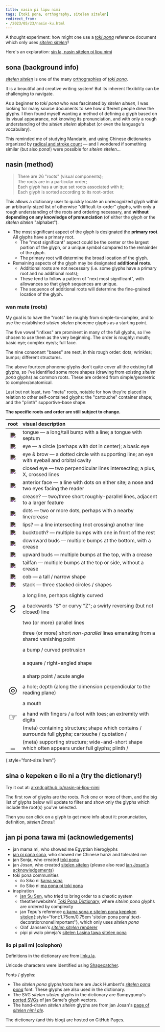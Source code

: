 ```yaml
---
title: nasin pi lipu nimi
tags: [toki pona, orthography, sitelen sitelen]
redirect_from:
- /2023/05/23/nasin-ku.html
---
```


A thought experiment: how might one use a _[toki pona]_ reference document which only uses _[sitelen sitelen]_?

Here's an explaration: [sin la, nasin sitelen pi lipu nimi](https://alxndr.github.io/nasin-pi-lipu-nimi/?src=alxndr.blog&campaign=blogpost-nasin)



## sona (background info)

_[sitelen sitelen]_ is one of the many [orthographies](https://sona.pona.la/wiki/Writing_systems) of _[toki pona]_.

It is a beautiful and creative writing system!
But its inherent flexibility can be challenging to navigate.

As a beginner to _toki pona_ who was fascinated by _sitelen sitelen_, I was looking for many source documents to see how different people drew the glyphs.
I then found myself wanting a method of defining a glyph based on its visual appearance, not knowing its pronunciation, and with only a rough understanding of the _sitelen sitelen_ alphabet (or even the language's vocabulary).

This reminded me of studying Mandarin, and using Chinese dictionaries organized by [radical and stroke count](https://en.wikipedia.org/wiki/Radical_(Chinese_characters)) — and I wondered if something similar (but also _pona_!) were possible for _sitelen sitelen_...


## nasin (method)

> There are 26 "roots" (visual components);  
> The roots are in a particular order;  
> Each glyph has a unique set roots associated with it;  
> Each glyph is sorted according to its root-order.

This allows a dictionary user to quickly locate an unrecognized glyph within an arbitrarily-sized list of otherwise "difficult-to-order" glyphs, with only a rough understanding of the roots and ordering necessary, and **without depending on any knowledge of pronunciation** (of either the glyph or the _sitelen sitelen_ "alphabet").

* The most significant aspect of the glyph is designated the **primary root**. All glyphs have a primary root.
  * The "most significant" aspect could be the center or the largest portion of the glyph, or a unique symbol compared to the remainder of the glyph.
  * The primary root will determine the broad location of the glyph.
* Remaining aspects of the glyph may be designated **additional roots**.
  * Additional roots are not necessary (i.e. some glyphs have a primary root and no additional roots); 
  * These tend to follow a pattern of "next most significant", with allowances so that glyph sequences are unique.
  * The sequence of additional roots will determine the fine-grained location of the glyph.


### wan mute (roots)

My goal is to have the "roots" be roughly from simple-to-complex, and to use the established _sitelen sitelen_ phoneme glyphs as a starting point.

The five vowel "infixes" are prominent in many of the full glyphs, so I've chosen to use them as the very beginning. The order is roughly: mouth; basic eye; complex eye/s; full face.

The nine consonant "bases" are next, in this rough order: dots; wrinkles; bumps; different structures.

The above fourteen phoneme glyphs don't quite cover all the existing full glyphs, so I've identified some more shapes (drawing from existing _sitelen pona_ glyphs) as common roots. These are ordered from simple/geometric to complex/anatomical.

Last but not least, two "meta" roots, notable for how they're placed in relation to other self-contained glyphs: the "cartouche" container shape; and the "plinth" supportive-base shape.

**The specific roots and order are still subject to change.**

| root | visual description
|:-:|:-
| <img src="https://jonathangabel.com/images/t47_tokipona/kalalili/t47_kalalili_xu.jpg" class="sitelen" /> | tongue — a long/tall bump with a line; a tongue with septum
| <img src="https://jonathangabel.com/images/t47_tokipona/kalalili/t47_kalalili_xo.jpg" class="sitelen" /> | eye — a circle (perhaps with dot in center); a basic eye
| <img src="https://jonathangabel.com/images/t47_tokipona/kalalili/t47_kalalili_xa.jpg" class="sitelen" /> | eye & brow — a dotted circle with supporting line; an eye with eyeball and orbital cavity
| <img src="https://jonathangabel.com/images/t47_tokipona/kalalili/t47_kalalili_xe.jpg" class="sitelen" /> | closed eye — two perpendicular lines intersecting; a plus, X, crossed lines
| <img src="https://jonathangabel.com/images/t47_tokipona/kalalili/t47_kalalili_xi.jpg" class="sitelen" /> | anterior face — a line with dots on either site; a nose and two eyes facing the reader
| <img src="https://jonathangabel.com/images/t47_tokipona/kalalili/t47_kalalili_xj.jpg" class="sitelen" /> | crease? — two/three short roughly-parallel lines, adjacent to a larger feature
| <img src="https://jonathangabel.com/images/t47_tokipona/kalalili/t47_kalalili_xp.jpg" class="sitelen" /> | dots — two or more dots, perhaps with a nearby line/crease
| <img src="https://jonathangabel.com/images/t47_tokipona/kalalili/t47_kalalili_xt.jpg" class="sitelen" /> | lips? — a line intersecting (not crossing) another line
| <img src="https://jonathangabel.com/images/t47_tokipona/kalalili/t47_kalalili_xk.jpg" class="sitelen" /> | bucktooth? — multiple bumps with one in front of the rest
| <img src="https://jonathangabel.com/images/t47_tokipona/kalalili/t47_kalalili_xm.jpg" class="sitelen" /> | downward buds — multiple bumps at the bottom, with a crease
| <img src="https://jonathangabel.com/images/t47_tokipona/kalalili/t47_kalalili_xw.jpg" class="sitelen" /> | upward buds — multiple bumps at the top, with a crease
| <img src="https://jonathangabel.com/images/t47_tokipona/kalalili/t47_kalalili_xn.jpg" class="sitelen" /> | tailfan — multiple bumps at the top or side, without a crease
| <img src="https://jonathangabel.com/images/t47_tokipona/kalalili/t47_kalalili_xl.jpg" class="sitelen" /> | cob — a tall / narrow shape
| <img src="https://jonathangabel.com/images/t47_tokipona/kalalili/t47_kalalili_xs.jpg" class="sitelen" /> | stack — three stacked circles / shapes
|     <span class="sp"></span> | a long line, perhaps slightly curved
| <span class="juniko">Ƨ</span> | a backwards "S" or curvy "Z"; a swirly reversing (but not closed) line
|     <span class="sp"></span> | two (or more) parallel lines
|     <span class="sp"></span> | three (or more) short _non-parallel_ lines emanating from a shared vanishing point
|     <span class="sp"></span> | a bump / curved protrusion
|     <span class="sp"></span> | a square / right-angled shape
|     <span class="sp"></span> | a sharp point / acute angle
| <span class="juniko">◎</span> | a hole; depth (along the dimension perpendicular to the reading plane)
|     <span class="sp"></span> | a mouth
| <span class="juniko">☞</span> | a hand with fingers / a foot with toes; an extremity with digits
|     <span class="sp"></span> | (meta) containing structure; shape which contains / surrounds full glyphs; cartouche / quotation /
| <span class="juniko">\_</span>| (meta) supporting structure; wide-and-short shape which often appears under full glyphs; plinth /
{:style="font-size:1rem"}


## sina o kepeken e ilo ni a (try the dictionary!)

Try it out at: [alxndr.github.io/nasin-pi-lipu-nimi](https://alxndr.github.io/nasin-pi-lipu-nimi/?src=alxndr.blog&campaign=blogpost-nasin)

The first row of glyphs are the roots. Pick one or more of them, and the big list of glyphs below will update to filter and show only the glyphs which include the root(s) you've selected.

Then you can click on a glyph to get more info about it: pronunciation, definition, _sitelen Emosi_!


## jan pi pona tawa mi (acknowledgements)

* jan mama mi, who showed me Egyptian hieroglyphs
* [jan pi pana sona](https://oberlin.edu), who showed me Chinese hanzi and tolerated me
* jan Sonja, who created [toki pona]
* jan Josan, who created [sitelen sitelen] (please also read [jan Josan's acknowledgements](https://jonathangabel.com/toki-pona/acknowledgements/))
* toki pona communities
  * ilo Siko ni [kama sona](https://discord.gg/XCfMszsf54)
  * ilo Siko ni [ma pona pi toki pona](https://discord.gg/mapona)
* inspiration
  * [jan Su Sen](https://en.wikipedia.org//wiki/Xu_Shen), who tried to bring order to a chaotic system
  * theotherwebsite's [Toki Pona Dictionary](https://theotherwebsite.com/tokipona/), where _sitelen pona_ glyphs are ordered by complexity
  * jan Tepu's reference [o kama sona e sitelen pona kepeken sitelen](https://davidar.github.io/tp/kama-sona){:style="font:1.75em/0.75em 'sitelen pona pona';text-decoration:none!important"}, which only uses _sitelen pona_
  * Olaf Janssen's [_sitelen sitelen_ renderer](http://livingtokipona.smoishele.com/examples/liveinput/liveinput.html)
  * pipi pi walo pimeja's [sitelen Lasina tawa sitelen pona](https://greybeetle213.github.io/sitelen_Lasina_tawa_sitelen_pona)

### ilo pi pali mi (colophon)

Definitions in the dictionary are from [linku.la](https://linku.la).

Unicode characters were identified using [Shapecatcher](https://shapecatcher.com).

Fonts / glyphs:
* The _sitelen pona_ glyphs/roots here are Jack Humbert's _[sitelen pona pona]_ font. These glyphs are also used in the dictionary.
* The SVG _sitelen sitelen_ glyphs in the dictionary are Sumpygump's [ported SVGs](https://github.com/sumpygump/sitelen-sitelen) of jan Same's glyph vectors.
* The hand-drawn _sitelen sitelen_ glyphs are from jan Josan's [page of _sitelen nimi ale_](https://jonathangabel.com/toki-pona/dictionaries/glyphs/).

The dictionary (and this blog) are hosted on GitHub Pages.




-------

[sitelen pona pona]: https://jackhumbert.github.io/sitelen-pona-pona/
[sitelen pona]: http://tokipona.net/tp/janpije/hieroglyphs.php
[sitelen sitelen kule]: https://jonathangabel.com/toki-pona/colors/
[sitelen sitelen]: https://jonathangabel.com/toki-pona/
[sitelen telo]: https://imgur.com/a/A30SGum
[toki pona]: https://tokipona.org

<style>
  @font-face { 
    font-family: 'sitelen pona pona';
    src: url('https://jackhumbert.github.io/sitelen-pona-pona/fonts/sitelen-pona-pona.otf');
    font-weight: 400;
    text-rendering: optimizeLegibility;
    font-feature-settings: "liga" 1;
  }
  @font-face { 
    font-family: 'linja sike';
    src: url('https://wyub.github.io/tokipona/linja-sike-5.otf');
  }
  .sp {
    font: 2em 'sitelen pona pona';
  }
  .sitelen {
    max-width: 3em;
    filter: invert(83%);
  }
  .juniko {
    font-size: 2em;
  }
</style>
